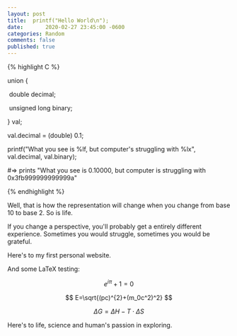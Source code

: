 ```yaml
---
layout: post
title:  printf("Hello World\n");
date:		2020-02-27 23:45:00 -0600
categories: Random
comments: false
published: true
---
```


{% highlight C %}

union {

​	double decimal;

​	unsigned long binary;

} val;

val.decimal = (double) 0.1;

printf("What you see is %lf, but computer's struggling with %lx", val.decimal, val.binary);

#=> prints "What you see is 0.10000, but computer is struggling with 0x3fb999999999999a"

{% endhighlight %}

Well, that is how the representation will change when you change from base 10 to base 2. So is life.

If you change a perspective, you'll probably get a entirely different experience. Sometimes you would struggle, sometimes you would be grateful.

Here's to my first personal website.

And some LaTeX testing:

$$ e^{i\pi} + 1 = 0$$

$$ E=\sqrt{(pc)^{2}+(m_0c^2)^2} $$

$$ \Delta G = \Delta H - T \cdot \Delta S $$

Here's to life, science and human's passion in exploring.
